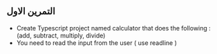
 ## التمرين الاول
-   Create Typescript project named calculator that does the following : (add, subtract, multiply, divide)
-   You need to read the input from the user ( use readline )

